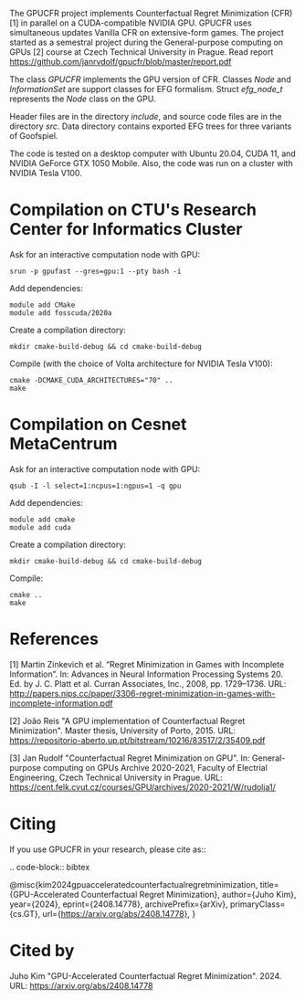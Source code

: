 The GPUCFR project implements Counterfactual Regret Minimization (CFR) [1] in parallel on a CUDA-compatible NVIDIA GPU. GPUCFR uses simultaneous updates Vanilla CFR on extensive-form games. The project started as a semestral project during the General-purpose computing on GPUs [2] course at Czech Technical University in Prague. Read report https://github.com/janrvdolf/gpucfr/blob/master/report.pdf

The class *GPUCFR* implements the GPU version of CFR. Classes *Node* and *InformationSet* are support classes for EFG formalism. Struct *efg_node_t* represents the *Node* class on the GPU. 

Header files are in the directory *include*, and source code files are in the directory *src*. Data directory contains exported EFG trees for three variants of Goofspiel.

The code is tested on a desktop computer with Ubuntu 20.04, CUDA 11, and NVIDIA GeForce GTX 1050 Mobile. Also, the code was run on a cluster with NVIDIA Tesla V100. 

Compilation on CTU's Research Center for Informatics Cluster
============================================================
Ask for an interactive computation node with GPU:

    srun -p gpufast --gres=gpu:1 --pty bash -i

Add dependencies:

    module add CMake
    module add fosscuda/2020a

Create a compilation directory:

    mkdir cmake-build-debug && cd cmake-build-debug

Compile (with the choice of Volta architecture for NVIDIA Tesla V100):

    cmake -DCMAKE_CUDA_ARCHITECTURES="70" ..
    make

Compilation on Cesnet MetaCentrum
=================================
Ask for an interactive computation node with GPU:

    qsub -I -l select=1:ncpus=1:ngpus=1 -q gpu

Add dependencies:

    module add cmake
    module add cuda

Create a compilation directory:

    mkdir cmake-build-debug && cd cmake-build-debug

Compile:

    cmake ..
    make

References
==========

[1] Martin Zinkevich et al. “Regret Minimization in Games with Incomplete Information”. In: Advances in Neural Information Processing Systems 20. Ed. by J. C. Platt et al. Curran Associates, Inc., 2008, pp. 1729–1736. URL: http://papers.nips.cc/paper/3306-regret-minimization-in-games-with-incomplete-information.pdf

[2] João Reis "A GPU implementation of Counterfactual Regret Minimization". Master thesis, University of Porto, 2015. URL: https://repositorio-aberto.up.pt/bitstream/10216/83517/2/35409.pdf

[3] Jan Rudolf "Counterfactual Regret Minimization on GPU". In: General-purpose computing on GPUs Archive 2020-2021, Faculty of Electrial Engineering, Czech Technical University in Prague. URL: https://cent.felk.cvut.cz/courses/GPU/archives/2020-2021/W/rudolja1/

Citing
======

If you use GPUCFR in your research, please cite as::

.. code-block:: bibtex

   @misc{kim2024gpuacceleratedcounterfactualregretminimization,
         title={GPU-Accelerated Counterfactual Regret Minimization}, 
         author={Juho Kim},
         year={2024},
         eprint={2408.14778},
         archivePrefix={arXiv},
         primaryClass={cs.GT},
         url={https://arxiv.org/abs/2408.14778}, 
   }

Cited by
========
Juho Kim "GPU-Accelerated Counterfactual Regret Minimization". 2024. URL: https://arxiv.org/abs/2408.14778
